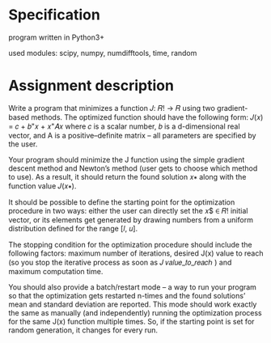 # Specification
program written in Python3+

used modules: scipy, numpy, numdifftools, time, random

# Assignment description 
 
Write a program that minimizes a function 𝐽: 𝑅! → 𝑅 using two gradient-based methods. The optimized function should have the following form: 	𝐽(𝑥) = 𝑐 + 𝑏"𝑥 + 𝑥"𝐴𝑥 where 𝑐 is a scalar number, 𝑏 is a d-dimensional real vector, and A is a positive–definite matrix – all parameters are specified by the user. 
 
Your program should minimize the J function using the simple gradient descent method and Newton’s method (user gets to choose which method to use). As a result, it should return the found solution 𝑥∗ along with the function value	𝐽(𝑥∗). 
 
It should be possible to define the starting point for the optimization procedure in two ways: either the user can directly set the 𝑥$ ∈ 𝑅! initial vector, or its elements get generated by drawing numbers from a uniform distribution defined for the range [𝑙, 𝑢]. 
 
The stopping condition for the optimization procedure should include the following factors: maximum number of iterations, desired J(x) value to reach (so you stop the iterative process as soon as 𝐽  𝑣𝑎𝑙𝑢𝑒_𝑡𝑜_𝑟𝑒𝑎𝑐ℎ ) and maximum computation time. 
 
You should also provide a batch/restart mode – a way to run your program so that the optimization gets restarted n-times and the found solutions’ mean and standard deviation are reported. This mode should work exactly the same as manually (and independently) running the optimization process for the same J(x) function multiple times. So, if the starting point is set for random generation, it changes for every run. 
